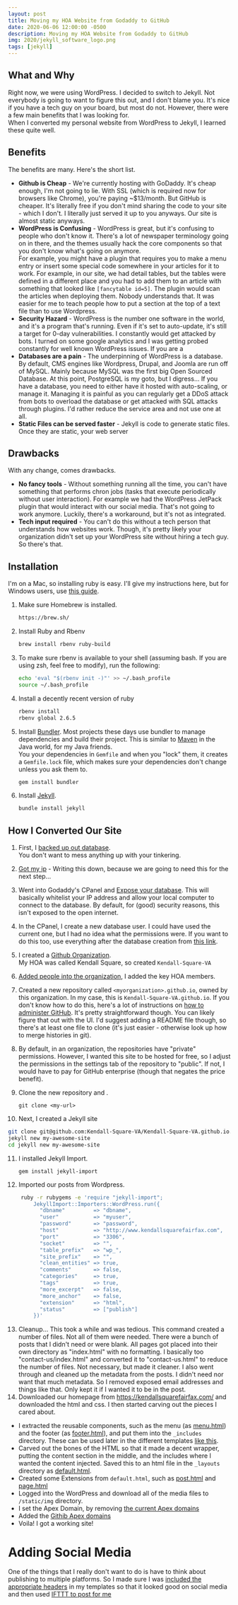 ```yaml
---
layout: post
title: Moving my HOA Website from Godaddy to GitHub
date: 2020-06-06 12:00:00 -0500
description: Moving my HOA Website from Godaddy to GitHub
img: 2020/jekyll_software_logo.png
tags: [jekyll]
---
```


## What and Why
Right now, we were using WordPress.  I decided to switch to Jekyll. Not everybody is going 
to want to figure this out, and I don't blame you.  It's nice if you have a tech guy on 
your board, but most do not.  However, there were a few main benefits that I was looking for.  
When I converted my personal website from WordPress to Jekyll, I learned these quite well.

## Benefits
The benefits are many.  Here's the short list.
* **Github is Cheap** - We're currently hosting with GoDaddy.  It's cheap enough, I'm not
going to lie.  With SSL (which is required now for browsers like Chrome), 
you're paying ~$13/month. But GitHub is cheaper.  It's literally 
free if you don't mind sharing the code to your site - which I don't.  I literally 
just served it up to you anyways.  Our site is almost static anyways.
* **WordPress is Confusing** -  WordPress is great, but it's confusing to people who 
don't know it.  There's a lot of newspaper terminology going on in there, and the 
themes usually hack the core components so that you don't know what's going on anymore.  
For example, you might have a plugin that requires you to make a menu entry or insert 
some special code somewhere in your articles for it to work.  For example, in our
site, we had detail tables, but the tables were defined in a different place and you
had to add them to an article with something that looked like `[fancytable id=5]`.
The plugin would scan the articles when deploying them.  Nobody understands that. It was 
easier for me to teach people how to put a section at the top of a text file than to use
Wordpress.
* **Security Hazard** - WordPress is the number one software in the world, and it's a program that's running.
Even if it's set to auto-update, it's still a target for 0-day vulnerabilities.  I constantly
would get attacked by bots.  I turned on some google analytics and I was getting probed 
constantly for well known WordPress issues.  If you are a 
* **Databases are a pain** - The underpinning of WordPress is a database. By default, 
CMS engines like Wordpress, Drupal, and Joomla are run off of MySQL.  Mainly because MySQL was
the first big Open Sourced Database.  At this point, PostgreSQL is my goto, but I digress...
If you have a database, you need to either have it hosted with auto-scaling, or manage it. 
Managing it is painful as you can regularly get a DDoS attack from bots to overload 
the database or get attacked with SQL attacks through plugins.  I'd rather reduce the service 
area and not use one at all.
* **Static Files can be served faster** - Jekyll is code to generate static files.  Once 
they are static, your web server 
 

## Drawbacks
With any change, comes drawbacks.
* **No fancy tools** - Without something running all the time, you can't have something that 
performs chron jobs (tasks that execute periodically without user interaction).  For example
we had the WordPress JetPack plugin that would interact with our social media.  That's 
not going to work anymore.  Luckily, there's a workaround, but it's not as integrated.
* **Tech input required** - You can't do this without a tech person that understands how
websites work.  Though, it's pretty likely your organization  didn't set up your WordPress site
without hiring a tech guy.  So there's that.   
  
## Installation
I'm on a Mac, so installing ruby is easy.  I'll give my instructions here, but for Windows users,
use [this guide](https://www.ruby-lang.org/en/documentation/installation/).

1. Make sure Homebrew is installed.
    
    ```bash
    https://brew.sh/
    ```

2. Install Ruby and Rbenv
    
    ```bash
    brew install rbenv ruby-build
    ```

3. To make sure rbenv is available to your shell (assuming bash.  If you are using zsh, feel free to modify), 
run the following:
    ```bash
    echo 'eval "$(rbenv init -)"' >> ~/.bash_profile
    source ~/.bash_profile
    ```

4. Install a decently recent version of ruby

    ```bash
    rbenv install 
    rbenv global 2.6.5
    ```

5. Install [Bundler](https://bundler.io/).  Most projects these days use bundler to manage dependencies and 
build their project. This is similar to [Maven](https://maven.apache.org/) in the Java world, for my Java friends.  
You your dependencies in `Gemfile` and when you "lock" them, it creates a `Gemfile.lock` file, which makes sure your 
dependencies don't change unless you ask them to.

    ```bash
    gem install bundler
    ```

6. Install [Jekyll](https://jekyllrb.com/docs/installation/).
    
    ```bash
    bundle install jekyll
    ```

## How I Converted Our Site
1. First, I [backed up out database](https://www.godaddy.com/help/back-up-a-database-in-my-linux-hosting-account-19976).  
You don't want to mess anything up with your tinkering.
2. [Got my ip](https://whatismyipaddress.com/) - Writing this down, because we are going to need this for the next step...
3. Went into Godaddy's CPanel and 
[Expose your database](https://in.godaddy.com/help/connect-remotely-to-a-mysql-database-in-my-linux-hosting-account-16103).
This will basically whitelist your IP address and allow your local computer to connect to the database.  By default, 
for (good) security reasons, this isn't exposed to the open internet.
4. In the CPanel, I create a new database user.  I could have used the current one, but I had no idea what the permissions
were.  If you want to do this too, use everything after the database creation from 
[this link](https://zemez.io/wordpress/support/knowledge-base/creating-mysql-database-godaddy/).
5. I created a 
[Github Organization](https://help.github.com/en/github/setting-up-and-managing-organizations-and-teams/creating-a-new-organization-from-scratch).  
My HOA was called Kendall Square, so created `Kendall-Square-VA`
6.  [Added people into the organization](https://help.github.com/en/github/setting-up-and-managing-organizations-and-teams/managing-access-to-your-organizations-repositories), 
I added the key HOA members.
7. Created a new repository called `<myorganization>.github.io`, owned by this organization.  In my 
case, this is `Kendall-Square-VA.github.io`.  If you don't know how to 
do this, here's a lot of instructions on 
[how to administer GitHub](https://help.github.com/en/github/administering-a-repository).  It's pretty 
straightforward though.  You can likely figure that out with the UI.  I'd suggest adding a README file though, so 
there's at least one file to clone (it's just easier - otherwise look up how to merge histories in git).
8. By default, in an organization, the repositories have "private" permissions.  However, I wanted this site to be 
hosted for free, so I adjust the permissions in the settings tab of the repository to "public".  If not,
I would have to pay for GitHub enterprise (though that negates the price benefit).
9. Clone the new repository and .

    `git clone <my-url>`

10. Next, I created a Jekyll site

```bash
git clone git@github.com:Kendall-Square-VA/Kendall-Square-VA.github.io.git
jekyll new my-awesome-site
cd jekyll new my-awesome-site
```

11. I installed Jekyll Import.

    `gem install jekyll-import`
      
12. Imported our posts from Wordpress.  
```bash
    ruby -r rubygems -e 'require "jekyll-import";
        JekyllImport::Importers::WordPress.run({
          "dbname"         => "dbname",
          "user"           => "myuser",
          "password"       => "password",
          "host"           => "http://www.kendallsquarefairfax.com",
          "port"           => "3306",
          "socket"         => "",
          "table_prefix"   => "wp_",
          "site_prefix"    => "",
          "clean_entities" => true,
          "comments"       => false,
          "categories"     => true,
          "tags"           => true,
          "more_excerpt"   => false,
          "more_anchor"    => false,
          "extension"      => "html",
          "status"         => ["publish"]
        })'
```

13. Cleanup... This took a while and was tedious.  This command created a number of files.  Not all of them were 
needed.  There were a bunch of posts that I didn't need or were blank.  All pages got placed into their own 
directory as "index.html" with no formatting.  I basically too "contact-us/index.html" and converted it to 
"contact-us.html" to reduce the number of files.  Not necessary, but made it cleaner.  I also went through and cleaned
up the metadata from the posts.  I didn't need nor want that much metadata.  So I removed exposed email addresses
and things like that.  Only kept it if I wanted it to be in the post.
14. Downloaded our homepage from https://kendallsquarefairfax.com/ and downloaded the html and css.  I then started 
carving out the pieces I cared about.
* I extracted the reusable components, such as the menu (as 
[menu.html](https://github.com/Kendall-Square-VA/Kendall-Square-VA.github.io/blob/master/_includes/menu.html)) 
and the footer (as [footer.html](https://github.com/Kendall-Square-VA/Kendall-Square-VA.github.io/blob/master/_includes/footer.html)), 
and put them into the `_includes` directory. These can be used later in the different templates 
[like this](https://jekyllrb.com/docs/includes/).
* Carved out the bones of the HTML so that it made a decent wrapper, putting the content section in the middle, 
and the includes where I wanted the content injected.  Saved this to an html file in the `_layouts`
directory as [default.html](https://github.com/Kendall-Square-VA/Kendall-Square-VA.github.io/blob/master/_layouts/default.html).
* Created some Extensions from `default.html`, such as 
[post.html](https://github.com/Kendall-Square-VA/Kendall-Square-VA.github.io/blob/master/_layouts/post.html) 
and [page.html](https://github.com/Kendall-Square-VA/Kendall-Square-VA.github.io/blob/master/_layouts/page.html)
* Logged into the WordPress and download all of the media files to `/static/img` directory.
* I set the Apex Domain, by removing [the current Apex domains](https://www.godaddy.com/help/manage-dns-zone-files-680)
* Added the [Githib Apex domains](https://help.github.com/en/github/working-with-github-pages/managing-a-custom-domain-for-your-github-pages-site)
* Voila!  I got a working site!

# Adding Social Media
One of the things that I really don't want to do is have to think about publishing to multiple platforms.  So I
made sure I was [included the appropriate headers](https://wiseodd.github.io/techblog/2016/08/15/jekyll-fb-share/) 
in my templates so that it looked good on social media and then used 
[IFTTT to post for me](https://ictsolved.github.io/auto-post-articles-from-jekyll-blog-to-social-sites/)


